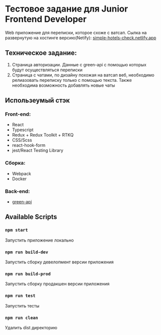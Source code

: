 # Тестовое задание для Junior Frontend Developer

Web приложение для переписки, которое схоже с ватсап.
Сылка на развернутую на хостинге версию(Netify): [simple-hotels-check.netlify.app](https://simple-hotels-check.netlify.app)
## Техническое задание:
1. Страница авторизации. Данные с green-api с помощью которых будут осуществляться переписки
2. Страница с чатами, по дизайну похожая на ватсап веб, необходимо релиазовать переписку
   только с помощью текста. Также необходима возможность добавлять новые чаты

## Использеумый стэк

### Front-end:

-   React
-   Typescript
-   Redux + Redux Toolkit + RTKQ
-   CSS/Scss
-   react-hook-form
-   jest/React Testing Library

### Сборка:

-   Webpack
-   Docker


### Back-end:

-   [green-api](https://green-api.com)


## Available Scripts

### `npm start` 
Запустить приложение локально
### `npm run build-dev` 
Запустить сборку девелопмент версии приложения
### `npm run build-prod` 
Запустить сборку продакшен версии приложения
### `npm run test` 
Запустить тесты 
### `npm run clean` 
Удалить dist директорию
